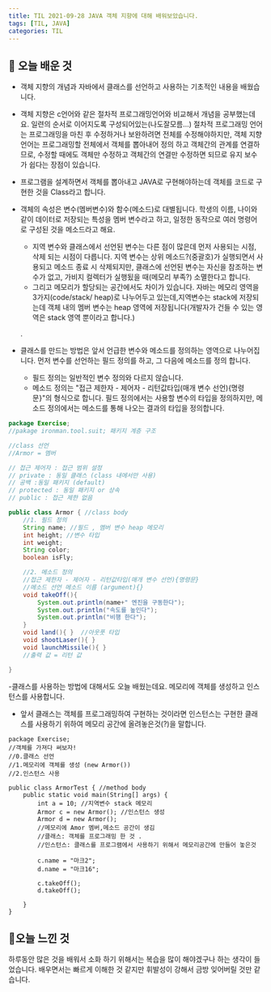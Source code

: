 ```yaml
---
title: TIL 2021-09-28 JAVA 객체 지향에 대해 배워보았습니다. 
tags: [TIL, JAVA]
categories: TIL
---
```

## 👀 오늘 배운 것 
- 객체 지향의 개념과 자바에서 클래스를 선언하고 사용하는 기초적인 내용을 배웠습니다.

- 객체 지향은 c언어와 같은 절차적 프로그래밍언어와 비교해서 개념을 공부했는데요. 일련의 순서로 이어지도록 구성되어있는(나도잘모름...) 절차적 프로그래밍 언어는 프로그래밍을 마친 후 수정하거나 보완하려면 전체를 수정해야하지만, 객체 지향 언어는 프로그래밍할 전체에서 객체를 뽑아내어 정의 하고 객체간의 관계를 연결하므로, 수정할 때에도 객체만 수정하고 객체간의 연결만 수정하면 되므로 유지 보수가 쉽다는 장점이 있습니다. 

- 프로그램을 설계하면서 객체를 뽑아내고 JAVA로 구현해야하는데 객체를 코드로 구현한 것을 Class라고 합니다. 

 - 객체의 속성은 변수(멤버변수)와 함수(메소드)로 대별됩니다. 학생의 이름, 나이와 같이 데이터로 저장되는 특성을 멤버 변수라고 하고, 일정한 동작으로 여러 명령어로 구성된 것을 메소드라고 해요. 
   - 지역 변수와 클래스에서 선언된 변수는 다른 점이 많은데 먼저 사용되는 시점, 삭제 되는 시점이 다릅니다. 지역 변수는 상위 메소드?(중괄호)가 실행되면서 사용되고 메소드 종료 시 삭제되지만, 클래스에 선언된 변수는 자신을 참조하는 변수가 없고, 가비지 컬렉터가 실행됬을 때(메모리 부족?) 소멸한다고 합니다. 
   - 그리고 메모리가 할당되는 공간에서도 차이가 있습니다. 자바는 메모리 영역을 3가지(code/stack/ heap)로 나누어두고 있는데,지역변수는 stack에 저장되는데 객체 내의 멤버 변수는 heap 영역에 저장됩니다(개발자가 건들 수 있는 영역은 stack 영역 뿐이라고 합니다.)
   

   .
   
- 클래스를 만드는 방법은 앞서 언급한 변수와 메소드를 정의하는 영역으로 나누어집니다. 먼저 변수를 선언하는 필드 정의를 하고, 그 다음에 메소드를 정의 합니다. 
    - 필드 정의는 일반적인 변수 정의와 다르지 않습니다.
    - 메소드 정의는 "접근 제한자 - 제어자 - 리턴값타입(매개 변수 선언){명령문}"의 형식으로 합니다. 필드 정의에서는 사용할 변수의 타입을 정의하지만, 메소드 정의에서는 메소드를 통해 나오는 결과의 타입을 정의합니다.

```java
package Exercise;
//pakage ironman.tool.suit; 패키지 계층 구조

//class 선언
//Armor = 멤버

// 접근 제어자 : 접근 범위 설정
// private : 동일 클래스 (class 내에서만 사용)
// 공백 :동일 패키지 (default)
// protected : 동일 패키지 or 상속
// public : 접근 제한 없음

public class Armor { //class body
    //1. 필드 정의
    String name; //필드 , 멤버 변수 heap 메모리
    int height; //변수 타입
    int weight;
    String color;
    boolean isFly;

    //2. 메소드 정의
    //접근 제한자 - 제어자 - 리턴값타입(매개 변수 선언){명령문}
    //메소드 선언 메소드 이름 (argument){}
    void takeOff(){
        System.out.println(name+" 엔진을 구동한다");
        System.out.println("속도를 높인다");
        System.out.println("비행 한다");
    }
    void land(){ }  //아웃풋 타입
    void shootLaser(){ }
    void launchMissile(){ }
    //출력 값 = 리턴 값

}
```

-클래스를 사용하는 방법에 대해서도 오늘 배웠는데요. 메모리에 객체를 생성하고 인스턴스를 사용합니다. 
- 앞서 클래스는 객체를 프로그래밍하여 구현하는 것이라면 인스턴스는 구현한 클래스를 사용하기 위하여 메모리 공간에 올려놓은것(?)을 말합니다. 

```
package Exercise;
//객체를 가져다 써보자!
//0.클래스 선언
//1.메모리에 객체를 생성 (new Armor())
//2.인스턴스 사용

public class ArmorTest { //method body
    public static void main(String[] args) {
        int a = 10; //지역변수 stack 메모리
        Armor c = new Armor(); //인스턴스 생성
        Armor d = new Armor();
        //메모리에 Amor 멤버,메소드 공간이 생김
        //클래스: 객체를 프로그래밍 한 것 .
        //인스턴스: 클래스를 프로그램에서 사용하기 위해서 메모리공간에 만들어 놓은것

        c.name = "마크2";
        d.name = "마크16";

        c.takeOff();
        d.takeOff();

    }
}
```

## 🥳오늘 느낀 것 
하루동안 많은 것을 배워서 소화 하기 위해서는 복습을 많이 해야겠구나 하는 생각이 들었습니다. 배우면서는 빠르게 이해한 것 같지만 휘발성이 강해서 금방 잊어버릴 것만 같습니다.



